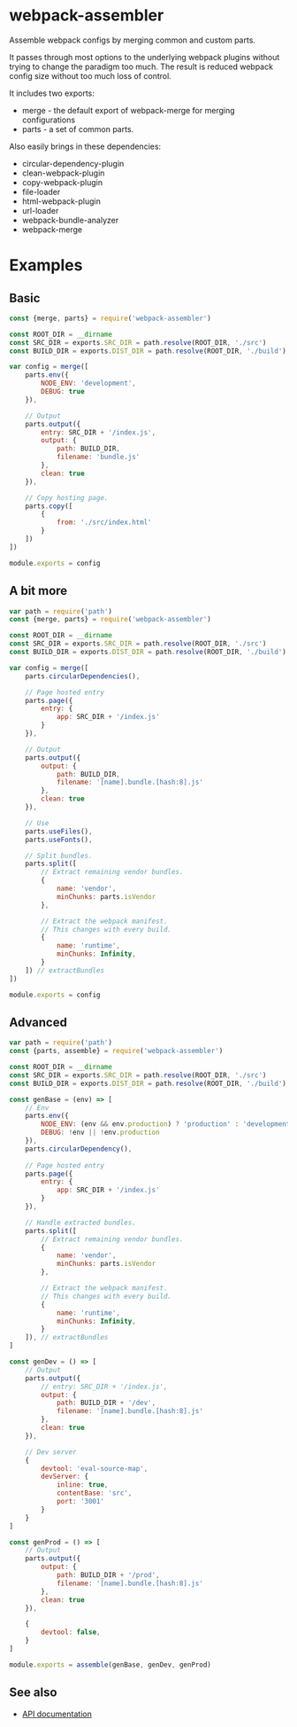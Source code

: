 # webpack-assembler
Assemble webpack configs by merging common and custom parts.

It passes through most options to the underlying webpack plugins without trying to change
the paradigm too much. The result is reduced webpack config size without too much loss of
control.

It includes two exports:
* merge - the default export of webpack-merge for merging configurations
* parts - a set of common parts.

Also easily brings in these dependencies:
- circular-dependency-plugin
- clean-webpack-plugin
- copy-webpack-plugin
- file-loader
- html-webpack-plugin
- url-loader
- webpack-bundle-analyzer
- webpack-merge

# Examples

## Basic

```javascript
const {merge, parts} = require('webpack-assembler')

const ROOT_DIR = __dirname
const SRC_DIR = exports.SRC_DIR = path.resolve(ROOT_DIR, './src')
const BUILD_DIR = exports.DIST_DIR = path.resolve(ROOT_DIR, './build')

var config = merge([
    parts.env({
        NODE_ENV: 'development',
        DEBUG: true
    }),

    // Output
    parts.output({
        entry: SRC_DIR + '/index.js',
        output: {
            path: BUILD_DIR,
            filename: 'bundle.js'
        },
        clean: true
    }),

    // Copy hosting page.
    parts.copy([
        {
            from: './src/index.html'
        }
    ])
])

module.exports = config
```

## A bit more
```javascript
var path = require('path')
const {merge, parts} = require('webpack-assembler')

const ROOT_DIR = __dirname
const SRC_DIR = exports.SRC_DIR = path.resolve(ROOT_DIR, './src')
const BUILD_DIR = exports.DIST_DIR = path.resolve(ROOT_DIR, './build')

var config = merge([
    parts.circularDependencies(),

    // Page hosted entry
    parts.page({
        entry: {
            app: SRC_DIR + '/index.js'
        }
    }),

    // Output
    parts.output({
        output: {
            path: BUILD_DIR,
            filename: '[name].bundle.[hash:8].js'
        },
        clean: true
    }),

    // Use
    parts.useFiles(),
    parts.useFonts(),

    // Split bundles.
    parts.split([
        // Extract remaining vendor bundles.
        {
            name: 'vendor',
            minChunks: parts.isVendor
        },

        // Extract the webpack manifest.
        // This changes with every build.
        {
            name: 'runtime',
            minChunks: Infinity,
        }
    ]) // extractBundles
])

module.exports = config
```

## Advanced
```javascript
var path = require('path')
const {parts, assemble} = require('webpack-assembler')

const ROOT_DIR = __dirname
const SRC_DIR = exports.SRC_DIR = path.resolve(ROOT_DIR, './src')
const BUILD_DIR = exports.DIST_DIR = path.resolve(ROOT_DIR, './build')

const genBase = (env) => [
    // Env
    parts.env({
        NODE_ENV: (env && env.production) ? 'production' : 'development',
        DEBUG: !env || !env.production
    }),
    parts.circularDependency(),
    
    // Page hosted entry
    parts.page({
        entry: {
            app: SRC_DIR + '/index.js'
        }
    }),

    // Handle extracted bundles.
    parts.split([
        // Extract remaining vendor bundles.
        {
            name: 'vendor',
            minChunks: parts.isVendor
        },

        // Extract the webpack manifest.
        // This changes with every build.
        {
            name: 'runtime',
            minChunks: Infinity,
        }
    ]), // extractBundles
]

const genDev = () => [
    // Output
    parts.output({
        // entry: SRC_DIR + '/index.js',
        output: {
            path: BUILD_DIR + '/dev',
            filename: '[name].bundle.[hash:8].js'
        },
        clean: true
    }),

    // Dev server
    {
        devtool: 'eval-source-map',
        devServer: {
            inline: true,
            contentBase: 'src',
            port: '3001'
        }
    }
]

const genProd = () => [
    // Output
    parts.output({
        output: {
            path: BUILD_DIR + '/prod',
            filename: '[name].bundle.[hash:8].js'
        },
        clean: true
    }),

    {
        devtool: false,
    }
]

module.exports = assemble(genBase, genDev, genProd)
```

## See also

* [API documentation](https://github.com/bdmackie/webpack-assembler/blob/master/docs/API.md)